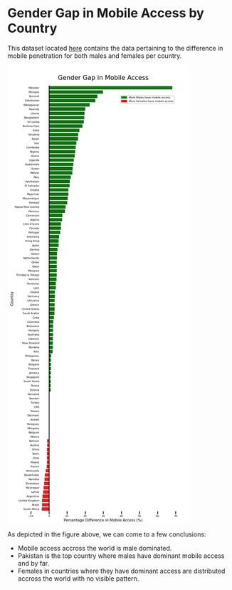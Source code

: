 # Gender Gap in Mobile Access by Country

This dataset located <a href="https://data.world/makeovermonday/2020w44">here</a> contains the data pertaining to the difference in mobile penetration for both males and females per country. 

<img src="/Gender_Gap_Mobile_Access.png"/>

As depicted in the figure above, we can come to a few conclusions:
- Mobile access accross the world is male dominated.
- Pakistan is the top country where males have dominant mobile access and by far.
- Females in countries where they have dominant access are distributed accross the world with no visible pattern. 
